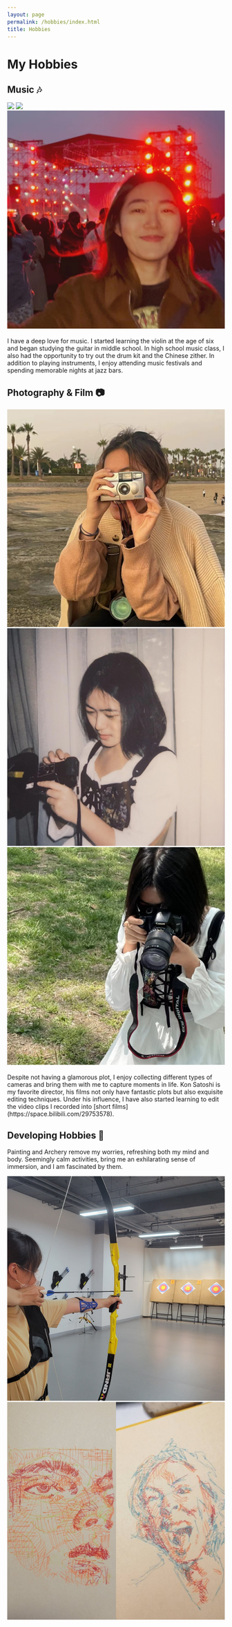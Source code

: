 ```yaml
---
layout: page
permalink: /hobbies/index.html
title: Hobbies
---
```


# My Hobbies 

## Music :notes:

<div class="third">
<img src="/images/swimming2.JPG">
<img src="/images/swimming.JPG">
<img src="/images/festival.jpg">
</div>
<br>I have a deep love for music. I started learning the violin at the age of six and began studying the guitar in middle school. In high school music class, I also had the opportunity to try out the drum kit and the Chinese zither. In addition to playing instruments, I enjoy attending music festivals and spending memorable nights at jazz bars.

## Photography & Film :camera:

<div class="third">
<img src="/images/photography1.jpg">
<img src="/images/photography2.jpg">
<img src="/images/photography3.jpg">
</div>
<br>Despite not having a glamorous plot, I enjoy collecting different types of cameras and bring them with me to capture moments in life. Kon Satoshi is my favorite director, his films not only have fantastic plots but also exquisite editing techniques. Under his influence, I have also started learning to edit the video clips I recorded into [short films](https://space.bilibili.com/29753578).


## Developing Hobbies :rocket:

Painting and Archery remove my worries, refreshing both my mind and body. Seemingly calm activities, bring me an exhilarating sense of immersion, and I am fascinated by them.


<div class="half">
<img src="/images/archery.jpg">
<img src="/images/painting.jpg">
</div>
<br>




